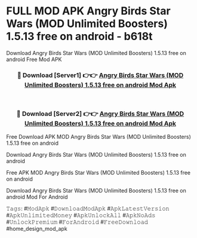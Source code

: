 # FULL MOD APK Angry Birds Star Wars (MOD Unlimited Boosters) 1.5.13 free on android - b618t
Download Angry Birds Star Wars (MOD Unlimited Boosters) 1.5.13 free on android Free Mod APK

<div align="center">
<h3>🔴 Download [Server1] 👉👉 <a href="https://apk-comot.site?title=Angry_Birds_Star_Wars_(MOD_Unlimited_Boosters)_1.5.13_free_on_android">Angry Birds Star Wars (MOD Unlimited Boosters) 1.5.13 free on android Mod Apk</a></h3><br>

<h3>🔴 Download [Server2] 👉👉 <a href="https://apk-comot.site?title=Angry_Birds_Star_Wars_(MOD_Unlimited_Boosters)_1.5.13_free_on_android">Angry Birds Star Wars (MOD Unlimited Boosters) 1.5.13 free on android Mod Apk</a></h3>
</div>


Free Download APK MOD Angry Birds Star Wars (MOD Unlimited Boosters) 1.5.13 free on android

Download Angry Birds Star Wars (MOD Unlimited Boosters) 1.5.13 free on android 

Free APK MOD Angry Birds Star Wars (MOD Unlimited Boosters) 1.5.13 free on android 

Download Angry Birds Star Wars (MOD Unlimited Boosters) 1.5.13 free on android Mod For Android

𝚃𝚊𝚐𝚜: #𝙼𝚘𝚍𝙰𝚙𝚔 #𝙳𝚘𝚠𝚗𝚕𝚘𝚊𝚍𝙼𝚘𝚍𝙰𝚙𝚔 #𝙰𝚙𝚔𝙻𝚊𝚝𝚎𝚜𝚝𝚅𝚎𝚛𝚜𝚒𝚘𝚗 #𝙰𝚙𝚔𝚄𝚗𝚕𝚒𝚖𝚒𝚝𝚎𝚍𝙼𝚘𝚗𝚎𝚢 #𝙰𝚙𝚔𝚄𝚗𝚕𝚘𝚌𝚔𝙰𝚕𝚕 #𝙰𝚙𝚔𝙽𝚘𝙰𝚍𝚜 #𝚄𝚗𝚕𝚘𝚌𝚔𝙿𝚛𝚎𝚖𝚒𝚞𝚖 #𝙵𝚘𝚛𝙰𝚗𝚍𝚛𝚘𝚒𝚍 #𝙵𝚛𝚎𝚎𝙳𝚘𝚠𝚗𝚕𝚘𝚊𝚍 #home_design_mod_apk